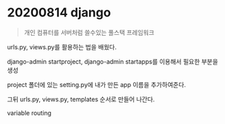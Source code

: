 # 20200814 django

>  개인 컴퓨터를 서버처럼 쓸수있는 풀스택 프레임워크



urls.py, views.py를 활용하는 법을 배웠다.



django-admin startproject, django-admin startapps를 이용해서 필요한 부분을 생성



project 폴더에 있는 setting.py에 내가 만든 app 이름을 추가하여준다.

그뒤 urls.py, views.py, templates 순서로 만들어 나간다.



variable routing